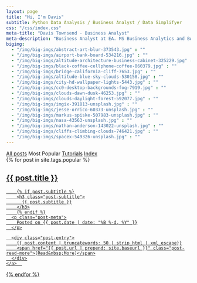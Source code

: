 ```yaml
---
layout: page
title: "Hi, I'm Davis"
subtitle: Python Data Analysis / Business Analyst / Data Simplifyer
css: "/css/index.css"
meta-title: "Davis Townsend - Business Analyst"
meta-description: "Business Analyst at EA. MS Business Analytics and BA Economics from UT Austin"
bigimg:
  - "/img/big-imgs/abstract-art-blur-373543.jpg" : ""
  - "/img/big-imgs/airport-bank-board-534216.jpg" : ""
  - "/img/big-imgs/altitude-architecture-business-cabinet-325229.jpg" : ""
  - "/img/big-imgs/black-coffee-cellphone-coffee-860379.jpg" : ""
  - "/img/big-imgs/bridge-california-cliff-7653.jpg" : ""
  - "/img/big-imgs/altitude-blue-sky-clouds-530158.jpg" : ""
  - "/img/big-imgs/city-hd-wallpaper-lights-5443.jpg" : ""
  - "/img/big-imgs/cc0-desktop-backgrounds-fog-7919.jpg" : ""
  - "/img/big-imgs/clouds-dawn-dusk-46253.jpg" : ""
  - "/img/big-imgs/clouds-daylight-forest-592077.jpg" : ""
  - "/img/big-imgs/imgix-391813-unsplash.jpg" : ""
  - "/img/big-imgs/jesse-orrico-60373-unsplash.jpg" : ""
  - "/img/big-imgs/markus-spiske-507983-unsplash.jpg" : ""
  - "/img/big-imgs/nasa-43563-unsplash.jpg" : ""
  - "/img/big-imgs/nathan-anderson-143022-unsplash.jpg" : ""
  - "/img/big-imgs/cliffs-climbing-clouds-746421.jpg" : ""
  - "/img/big-imgs/spacex-549326-unsplash.jpg" : ""
---
```


<div class="list-filters">
  <a href="/" class="list-filter">All posts</a>
  <span class="list-filter filter-selected">Most Popular</span>
  <a href="/tutorials" class="list-filter">Tutorials</a>
  <a href="/tags" class="list-filter">Index</a>
</div>

<div class="posts-list">
  {% for post in site.tags.popular %}
  <article>
    <a class="post-preview" href="{{ post.url | prepend: site.baseurl }}">
	    <h2 class="post-title">{{ post.title }}</h2>
	
	    {% if post.subtitle %}
	    <h3 class="post-subtitle">
	      {{ post.subtitle }}
	    </h3>
	    {% endif %}
      <p class="post-meta">
        Posted on {{ post.date | date: "%B %-d, %Y" }}
      </p>

      <div class="post-entry">
        {{ post.content | truncatewords: 50 | strip_html | xml_escape}}
        <span href="{{ post.url | prepend: site.baseurl }}" class="post-read-more">[Read&nbsp;More]</span>
      </div>
    </a>  
   </article>
  {% endfor %}
</div>
